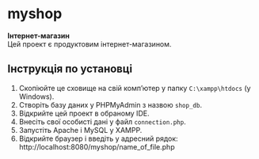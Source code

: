 # myshop

**Інтернет-магазин**  
Цей проект є продуктовим інтернет-магазином.

## Інструкція по установці

1. Скопіюйте це сховище на свій комп’ютер у папку `C:\xampp\htdocs` (у Windows).  
2. Створіть базу даних у PHPMyAdmin з назвою `shop_db`.  
3. Відкрийте цей проект в обраному IDE.  
4. Внесіть свої особисті дані у файл `connection.php`.  
5. Запустіть Apache і MySQL у XAMPP.  
6. Відкрийте браузер і введіть у адресний рядок:  
http://localhost:8080/myshop/name_of_file.php
